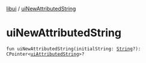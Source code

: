 [libui](index.md) / [uiNewAttributedString](./ui-new-attributed-string.md)

# uiNewAttributedString

`fun uiNewAttributedString(initialString: `[`String`](https://kotlinlang.org/api/latest/jvm/stdlib/kotlin/-string/index.html)`?): CPointer<`[`uiAttributedString`](ui-attributed-string.md)`>?`